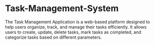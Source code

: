 # Task-Management-System
The Task Management Application is a web-based platform designed to help users organize, track, and manage their tasks efficiently. It allows users to create, update, delete tasks, mark tasks as completed, and categorize tasks based on different parameters.

